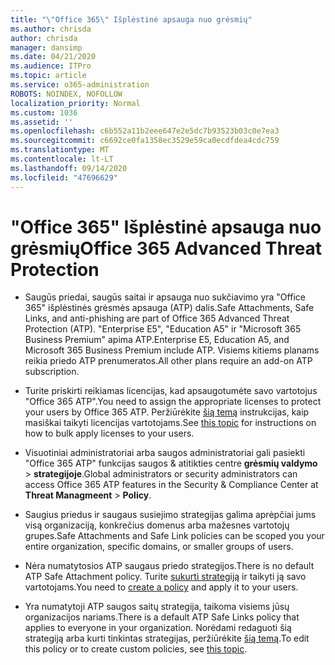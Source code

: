 ```yaml
---
title: "\"Office 365\" Išplėstinė apsauga nuo grėsmių"
ms.author: chrisda
author: chrisda
manager: dansimp
ms.date: 04/21/2020
ms.audience: ITPro
ms.topic: article
ms.service: o365-administration
ROBOTS: NOINDEX, NOFOLLOW
localization_priority: Normal
ms.custom: 1036
ms.assetid: ''
ms.openlocfilehash: c6b552a11b2eee647e2e5dc7b93523b03c0e7ea3
ms.sourcegitcommit: c6692ce0fa1358ec3529e59ca0ecdfdea4cdc759
ms.translationtype: MT
ms.contentlocale: lt-LT
ms.lasthandoff: 09/14/2020
ms.locfileid: "47696629"
---
```

# <a name="office-365-advanced-threat-protection"></a><span data-ttu-id="93543-102">"Office 365" Išplėstinė apsauga nuo grėsmių</span><span class="sxs-lookup"><span data-stu-id="93543-102">Office 365 Advanced Threat Protection</span></span>

- <span data-ttu-id="93543-103">Saugūs priedai, saugūs saitai ir apsauga nuo sukčiavimo yra "Office 365" išplėstinės grėsmės apsauga (ATP) dalis.</span><span class="sxs-lookup"><span data-stu-id="93543-103">Safe Attachments, Safe Links, and anti-phishing are part of Office 365 Advanced Threat Protection (ATP).</span></span> <span data-ttu-id="93543-104">"Enterprise E5", "Education A5" ir "Microsoft 365 Business Premium" apima ATP.</span><span class="sxs-lookup"><span data-stu-id="93543-104">Enterprise E5, Education A5, and Microsoft 365 Business Premium include ATP.</span></span> <span data-ttu-id="93543-105">Visiems kitiems planams reikia priedo ATP prenumeratos.</span><span class="sxs-lookup"><span data-stu-id="93543-105">All other plans require an add-on ATP subscription.</span></span>

- <span data-ttu-id="93543-106">Turite priskirti reikiamas licencijas, kad apsaugotumėte savo vartotojus "Office 365 ATP".</span><span class="sxs-lookup"><span data-stu-id="93543-106">You need to assign the appropriate licenses to protect your users by Office 365 ATP.</span></span> <span data-ttu-id="93543-107">Peržiūrėkite [šią temą](https://docs.microsoft.com/microsoft-365/admin/add-users/add-users) instrukcijas, kaip masiškai taikyti licencijas vartotojams.</span><span class="sxs-lookup"><span data-stu-id="93543-107">See [this topic](https://docs.microsoft.com/microsoft-365/admin/add-users/add-users) for instructions on how to bulk apply licenses to your users.</span></span>

- <span data-ttu-id="93543-108">Visuotiniai administratoriai arba saugos administratoriai gali pasiekti "Office 365 ATP" funkcijas saugos & atitikties centre **grėsmių valdymo** \> **strategijoje**.</span><span class="sxs-lookup"><span data-stu-id="93543-108">Global administrators or security administrators can access Office 365 ATP features in the Security & Compliance Center at **Threat Managmeent** \> **Policy**.</span></span>

- <span data-ttu-id="93543-109">Saugius priedus ir saugaus susiejimo strategijas galima aprėpčiai jums visą organizaciją, konkrečius domenus arba mažesnes vartotojų grupes.</span><span class="sxs-lookup"><span data-stu-id="93543-109">Safe Attachments and Safe Link policies can be scoped you your entire organization, specific domains, or smaller groups of users.</span></span>

- <span data-ttu-id="93543-110">Nėra numatytosios ATP saugaus priedo strategijos.</span><span class="sxs-lookup"><span data-stu-id="93543-110">There is no default ATP Safe Attachment policy.</span></span> <span data-ttu-id="93543-111">Turite [sukurti strategiją](https://docs.microsoft.com/microsoft-365/security/office-365-security/set-up-atp-safe-attachments-policies) ir taikyti ją savo vartotojams.</span><span class="sxs-lookup"><span data-stu-id="93543-111">You need to [create a policy](https://docs.microsoft.com/microsoft-365/security/office-365-security/set-up-atp-safe-attachments-policies) and apply it to your users.</span></span>

- <span data-ttu-id="93543-112">Yra numatytoji ATP saugos saitų strategija, taikoma visiems jūsų organizacijos nariams.</span><span class="sxs-lookup"><span data-stu-id="93543-112">There is a default ATP Safe Links policy that applies to everyone in your organization.</span></span> <span data-ttu-id="93543-113">Norėdami redaguoti šią strategiją arba kurti tinkintas strategijas, peržiūrėkite [šią temą](https://docs.microsoft.com/microsoft-365/security/office-365-security/set-up-atp-safe-links-policies).</span><span class="sxs-lookup"><span data-stu-id="93543-113">To edit this policy or to create custom policies, see [this topic](https://docs.microsoft.com/microsoft-365/security/office-365-security/set-up-atp-safe-links-policies).</span></span>
